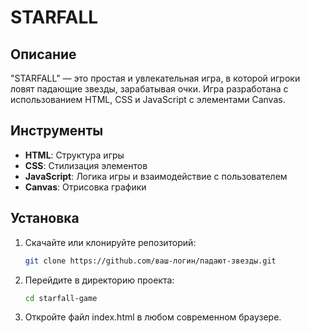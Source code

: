 # STARFALL

## Описание
"STARFALL" — это простая и увлекательная игра, в которой игроки ловят падающие звезды, зарабатывая очки. Игра разработана с использованием HTML, CSS и JavaScript с элементами Canvas.

## Инструменты
- **HTML**: Структура игры
- **CSS**: Стилизация элементов
- **JavaScript**: Логика игры и взаимодействие с пользователем
- **Canvas**: Отрисовка графики

## Установка
1. Скачайте или клонируйте репозиторий:
   ```bash
   git clone https://github.com/ваш-логин/падают-звезды.git
2. Перейдите в директорию проекта:
   ```bash
   cd starfall-game
3. Откройте файл index.html в любом современном браузере.
